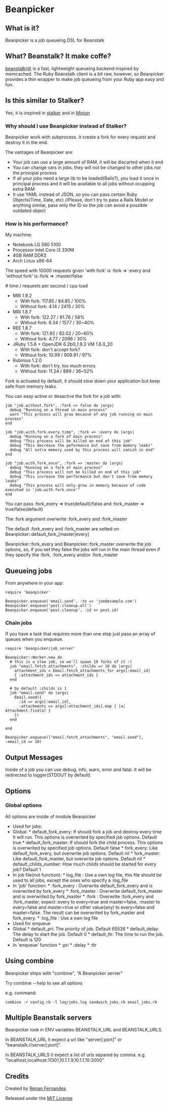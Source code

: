 # Beanpicker

## What is it?

Beanpicker is a job queueing DSL for Beanstalk

## What? Beanstalk? It make coffe?

[beanstalk(d)][beanstalk] is a fast, lightweight queueing backend inspired by memcached. The Ruby Beanstalk client is a bit raw, however, so Beanpicker provides a thin wrapper to make job queueing from your Ruby app easy and fun.

## Is this similar to Stalker?

Yes, it is inspired in [stalker][stalker] and in [Minion][minion]

### Why should I use Beanpicker instead of Stalker?

Beanpicker work with subprocess. It create a fork for every request and destroy it in the end.

The vantages of Beanpicker are:

*  Your job can use a large amount of RAM, it will be discarted when it end
*  You can change vars in jobs, they will not be changed to other jobs nor the principal process
*  If all your jobs need a large lib to be loaded(Rails?), you load it once in principal process and it will be available to all jobs without ocupping extra RAM
*  It use YAML instead of JSON, so you can pass certain Ruby Objects(Time, Date, etc) //Please, don't try to pass a Rails Model or anything similar, pass only the ID so the job can avoid a possible outdated object

### How is his performance?

My machine:

*  Notebook LG 590 5100
*  Processor Intel Core i3 330M
*  4GB RAM DDR3
*  Arch Linux x86-64

The speed with 10000 requests given 'with fork' is :fork => :every and 'without fork' is :fork => :master/false

\# time / requests per second / cpu load

*  MRI 1.9.2
   *  With fork: 117.85 / 84.85 / 100%
   *  Without fork: 4.14 / 2415 / 30%
*  MRI 1.8.7
   *  With fork: 122.27 / 81.78 / 58%
   *  Without fork: 6.34 / 1577 / 30~40%
*  REE 1.8.7
   *  With fork: 121.92 / 82.02 / 20~60%
   *  Without fork: 4.77 / 2096 / 30%
* JRuby 1.5.6 + OpenJDK 6.2b0\_1.9.3 VM 1.6.0\_20
   *  With fork: don't accept fork?
   *  Without fork: 10.99 / 909.91 / 97%
* Rubinius 1.2.0
   *  With fork: don't try, too much errors
   *  Without fork: 11.24 / 889 / 36~52%

Fork is activated by default, it should slow down your application but keep safe from memory leaks.

You can easy active or desactive the fork for a job with:

    job "job.without.fork", :fork => false do |args|
      debug "Running on a thread in main process"
      warn "This process will grow because of any job running on main process"
    end

    job "job.with.fork.every.time", :fork => :every do |args|
      debug "Running on a fork of main process"
      debug "This process will be killed on end of this job"
      debug "This decrease the peformance but save from memory leaks"
      debug "All extra memory used by this process will vanish in end"
    end

    job "job.with.fork.once", :fork => :master do |args|
      debug "Running on a fork of main process"
      debug "This process will not be killed on end of this job"
      debug "This increase the performance but don't save from memory leaks"
      debug "This process will only grow in memory because of code executed in 'job.with.fork.once'"
    end

You can pass :fork\_every => true(default)/false and :fork\_master => true/false(default)

The :fork argument overwrite :fork\_every and :fork\_master

The default :fork\_every and :fork\_master are setted on Beanpicker::default\_fork\_[master|every]

Beanpicker::fork\_every and Beanpicker::fork\_master overwrite the job options, so, if you set they false the jobs will run in the main thread even if they specify the :fork, :fork\_every and/or :fork\_master

## Queueing jobs

From anywhere in your app:

    require 'beanpicker'

    Beanpicker.enqueue('email.send', :to => 'joe@example.com')
    Beanpicker.enqueue('post.cleanup.all')
    Beanpicker.enqueue('post.cleanup', :id => post.id)

### Chain jobs

If you have a task that requires more than one step just pass an array of queues when you enqueue.

    require 'beanpicker/job_server'

    Beanpicker::Worker.new do
      # this is a slow job, so we'll spawn 10 forks of it :)
      job "email.fetch_attachments", :childs => 10 do |args|
        attachment_ids = Email.fetch_attachments_for args[:email_id]
        { :attachment_ids => attachment_ids }
      end
      
      # by default :childs is 1
      job "email.send" do |args|
        Email.send({
          :id => args[:email_id],
          :attachments => args[:attachment_ids].map { |a| Attachment.find(a) }
        })
      end

    end

    Beanpicker.enqueue(["email.fetch_attachments", "email.send"], :email_id => 10)


## Output Messages

Inside of a job you can use debug, info, warn, error and fatal. It will be redirected to logger(STDOUT by default)

## Options

### Global options

All options are inside of module Beanpicker

*   Used for jobs:
   *   Global:
      *   default\_fork\_every: If should fork a job and destroy every time It will run. This options is overwrited by specified job options. Default true
      *   default\_fork\_master: If should fork the child process. This options is overwrited by specified job options. Default false
      *   fork\_every: Like default\_fork\_every, but overwrite job options. Default nil
      *   fork\_master: Like default\_fork\_master, but overwrite job options. Default nil
      *   default\_childs\_number: How much childs should be started for every job? Default 1
   *   In job file(not function):
      *   log\_file : Use a own log file, this file should be used to all jobs, except the ones who specify a :log\_file
   *   In 'job' function:
      *   :fork\_every : Overwrite default\_fork\_every and is overwrited by fork\_every
      *   :fork\_master : Overwrite default\_fork\_master and is overwrited by fork\_master
      *   :fork : Overwrite :fork\_every and :fork\_master, expect :every to every=true and master=false, :master to every=false and master=true or other value(any) to every=false and master=false. The result can be overwrited by fork\_master and fork\_every.
      *   :log\_file : Use a own log file
*   Used for enqueue
   *   Global
      *   default\_pri: The priority of job. Default 65536
      *   default\_delay: The delay to start the job. Default 0
      *   default\_ttr: The time to run the job. Default is 120
   *   In 'enqueue' function
      *   :pri
      *   :delay
      *   :ttr


## Using combine

Beanpicker ships with "combine", "A Beanpicker server"

Try combine --help to see all options

e.g. command:

    combine -r config.rb -l log/jobs.log sandwich_jobs.rb email_jobs.rb


## Multiple Beanstalk servers

Beanpicker look in ENV variables BEANSTALK\_URL and BEANSTALK\_URLS.

In BEANSTALK\_URL it expect a url like "server[:port]" or "beanstalk://server[:port]".

In BEANSTALK\_URLS it expect a list of urls separed by comma. e.g. "localhost,localhost:11301,10.1.1.9,10.1.1.10:3000"

## Credits

Created by [Renan Fernandes][renan-website]

Released under the [MIT License][license]

[beanstalk]: http://kr.github.com/beanstalkd/ "Beanstalk" 
[stalker]: http://github.com/adamwiggins/stalker "Stalker"
[minion]: http://github.com/orionz/minion "Minion"
[license]: http://www.opensource.org/licenses/mit-license.php "MIT License"
[renan-website]: http://renanfernandes.com.br "Author's Website"
